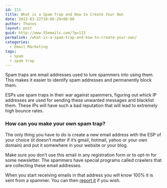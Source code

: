 ```yaml
---
id: 113
title: What is a Spam Trap and How to Create Your Own
date: 2012-03-22T10:06:29+00:00
author: Thanos
layout: post
guid: http://www.55emails.com/?p=113
permalink: /what-is-a-spam-trap-and-how-to-create-your-own/
categories:
  - Email Marketing
tags:
  - spam
  - spam trap
---
```

Spam traps are email addresses used to lure spammers into using them. This makes it easier to identify spam addresses and permanently block them.

ESPs use spam traps in their war against spammers, figuring out whick IP addresses are used for sending these unwanted messages and blacklist them. These IPs will have such a bad reputation that will lead to extremely high bounce rates.

### How can you make your own spam trap?

The only thing you have to do is create a new email address with the ESP of your choice (it doesn&#8217;t matter if it&#8217;s gmail, hotmail, yahoo or your own domain) and put it somewhere in your website or your blog.

Make sure you don&#8217;t use this email in any registration form or to opt-in for some newsletter. The spammers have special programs called crawlers that are collecting these email addresses.

When you start receiving emails in that address you will know 100% it is sent from a spammer. You can then [report it](http://www.55emails.com/where-to-report-spam/ "Where to report spam") if you wish.